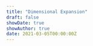 ```yaml
---
title: "Dimensional Expansion"
draft: false
showDate: true
showAuthor: true
date: 2021-03-05T00:00:00Z
---
```

